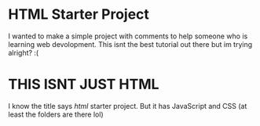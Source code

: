 # HTML Starter Project
I wanted to make a simple project with comments to help someone who is learning web devolopment.
This isnt the best tutorial out there but im trying alright? :(

# THIS ISNT JUST HTML
I know the title says *html* starter project. But it has JavaScript and CSS (at least the folders are there lol)
